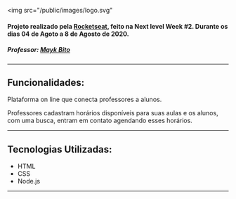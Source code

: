 
<img src="/public/images/logo.svg"

#### **Projeto realizado pela [Rocketseat](http://github.com/rocketseat "Rocketseat"), feito na Next level Week #2. Durante os dias 04 de Agoto a 8 de Agosto de 2020.**

##### Professor: [Mayk Bito](http://github.com/maykbrito "Mayk Bito")

------------

## Funcionalidades:

Plataforma on line que conecta professores a alunos.

Professores cadastram horários disponíveis para suas aulas e os alunos, com uma busca, entram em contato agendando esses horários.

------------

## Tecnologias Utilizadas:

- HTML
- CSS
- Node.js

------------
